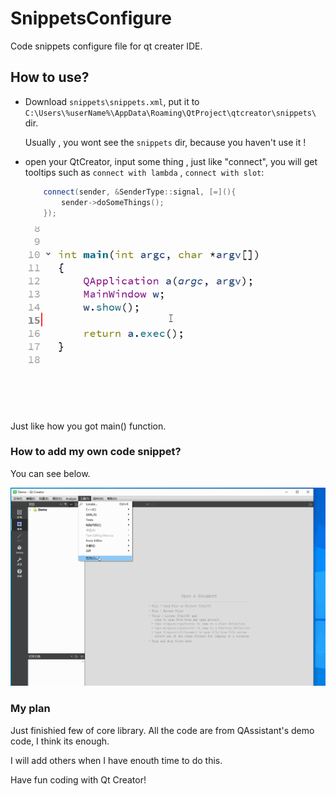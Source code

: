 # SnippetsConfigure
Code snippets  configure file for qt creater IDE.  

## How to use?

- Download `snippets\snippets.xml`, put it to  `C:\Users\%userName%\AppData\Roaming\QtProject\qtcreator\snippets\` dir.

  Usually , you wont see the `snippets` dir, because you haven't use it ! 

- open your QtCreator,  input some thing , just like "connect", you will get tooltips such as `connect with lambda` , `connect with slot`:

  ```c++
      connect(sender, &SenderType::signal, [=](){
          sender->doSomeThings();
      });
  ```

   ![input](.\image\input.gif)

Just like how you got main() function.



### How to add my own code snippet?

You can see below.

![how_to_add](.\image\how_to_add.gif)



### My plan

Just finishied few of core library. All the code are from QAssistant's demo code, I think its enough.

I will add others  when I have enouth time to do this.



Have fun coding with Qt Creator!

